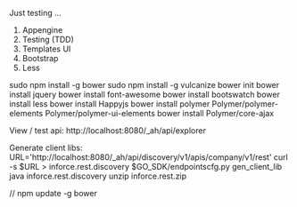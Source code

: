 Just testing ...

1. Appengine
2. Testing (TDD)
3. Templates
UI
4. Bootstrap
5. Less

sudo npm install -g bower
sudo npm install -g vulcanize
bower init
bower install jquery
bower install font-awesome
bower install bootswatch
bower install less
bower install Happyjs
bower install polymer Polymer/polymer-elements Polymer/polymer-ui-elements
bower install Polymer/core-ajax

View / test api: http://localhost:8080/_ah/api/explorer

Generate client libs:
URL='http://localhost:8080/_ah/api/discovery/v1/apis/company/v1/rest'
curl -s $URL > inforce.rest.discovery
$GO_SDK/endpointscfg.py gen_client_lib java inforce.rest.discovery
unzip inforce.rest.zip

// npm update -g bower
